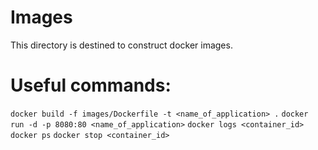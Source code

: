 # Images

This directory is destined to construct docker images.

# Useful commands:
`docker build -f images/Dockerfile -t <name_of_application> .`
`docker run -d -p 8080:80 <name_of_application>`
`docker logs <container_id>`
`docker ps` 
`docker stop <container_id>`